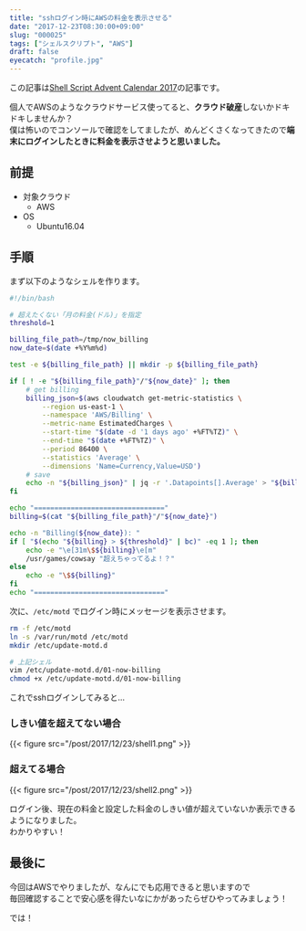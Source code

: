 ```yaml
---
title: "sshログイン時にAWSの料金を表示させる"
date: "2017-12-23T08:30:00+09:00"
slug: "000025"
tags: ["シェルスクリプト", "AWS"]
draft: false
eyecatch: "profile.jpg"
---
```

この記事は[Shell Script Advent Calendar 2017](https://qiita.com/advent-calendar/2017/shellscript)の記事です。

個人でAWSのようなクラウドサービス使ってると、**クラウド破産**しないかドキドキしませんか？  
僕は怖いのでコンソールで確認をしてましたが、めんどくさくなってきたので**端末にログインしたときに料金を表示させようと思いました。**

## 前提
* 対象クラウド
    * AWS
* OS
    * Ubuntu16.04


## 手順
まず以下のようなシェルを作ります。

```bash
#!/bin/bash

# 超えたくない「月の料金(ドル)」を指定
threshold=1

billing_file_path=/tmp/now_billing
now_date=$(date +%Y%m%d)

test -e ${billing_file_path} || mkdir -p ${billing_file_path}

if [ ! -e "${billing_file_path}"/"${now_date}" ]; then
    # get billing
    billing_json=$(aws cloudwatch get-metric-statistics \
        --region us-east-1 \
        --namespace 'AWS/Billing' \
        --metric-name EstimatedCharges \
        --start-time "$(date -d '1 days ago' +%FT%TZ)" \
        --end-time "$(date +%FT%TZ)" \
        --period 86400 \
        --statistics 'Average' \
        --dimensions 'Name=Currency,Value=USD')
    # save
    echo -n "${billing_json}" | jq -r '.Datapoints[].Average' > "${billing_file_path}"/"${now_date}"
fi

echo "================================"
billing=$(cat "${billing_file_path}"/"${now_date}")

echo -n "Billing(${now_date}): "
if [ "$(echo "${billing} > ${threshold}" | bc)" -eq 1 ]; then
    echo -e "\e[31m\$${billing}\e[m"
    /usr/games/cowsay "超えちゃってるよ！？"
else
    echo -e "\$${billing}"
fi
echo "================================"
```

次に、`/etc/motd` でログイン時にメッセージを表示させます。

```bash
rm -f /etc/motd
ln -s /var/run/motd /etc/motd
mkdir /etc/update-motd.d

# 上記シェル
vim /etc/update-motd.d/01-now-billing
chmod +x /etc/update-motd.d/01-now-billing
```

これでsshログインしてみると…

### しきい値を超えてない場合
{{< figure src="/post/2017/12/23/shell1.png" >}}

### 超えてる場合
{{< figure src="/post/2017/12/23/shell2.png" >}}

ログイン後、現在の料金と設定した料金のしきい値が超えていないか表示できるようになりました。  
わかりやすい！

## 最後に
今回はAWSでやりましたが、なんにでも応用できると思いますので  
毎回確認することで安心感を得たいなにかがあったらぜひやってみましょう！

では！